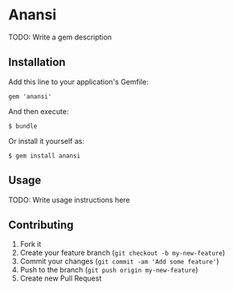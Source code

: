 # Anansi

TODO: Write a gem description

## Installation

Add this line to your application's Gemfile:

    gem 'anansi'

And then execute:

    $ bundle

Or install it yourself as:

    $ gem install anansi

## Usage

TODO: Write usage instructions here

## Contributing

1. Fork it
2. Create your feature branch (`git checkout -b my-new-feature`)
3. Commit your changes (`git commit -am 'Add some feature'`)
4. Push to the branch (`git push origin my-new-feature`)
5. Create new Pull Request
